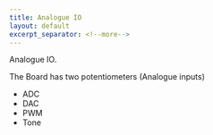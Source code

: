 ```yaml
---
title: Analogue IO
layout: default
excerpt_separator: <!--more-->
---
```

Analogue IO.
<!--more-->

<section class="exercise">
The Board has two potentiometers (Analogue inputs)
</section>

- ADC
- DAC
- PWM
- Tone
